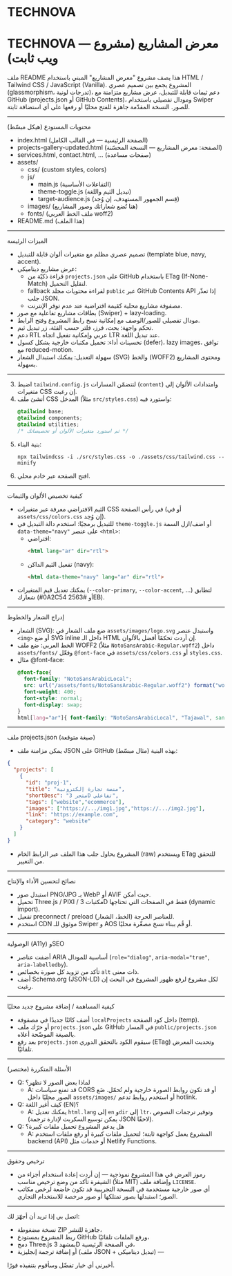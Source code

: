 # TECHNOVA
# TECHNOVA — معرض المشاريع (مشروع ويب ثابت)

ملف README هذا يصف مشروع "معرض المشاريع" المبني باستخدام HTML / Tailwind CSS / JavaScript (Vanilla). المشروع يجمع بين تصميم عصري (glassmorphism، تدرجات لونية)، دعم ثيمات قابلة للتبديل، عرض مشاريع متزامنة مع GitHub (projects.json أو GitHub Contents)، ومودال تفصيلي باستخدام Swiper للصور. النسخة المقدّمة جاهزة للفتح محليًا أو رفعها على أي استضافة ثابتة.

---

محتويات المستودع (هيكل مبسّط)
- index.html (الصفحة الرئيسية — في القالب الكامل)
- projects-gallery-updated.html (الصفحة: معرض المشاريع — النسخة المحسّنة)
- services.html, contact.html, ... (صفحات مساعدة)
- assets/
  - css/ (custom styles, colors)
  - js/
    - main.js (التفاعلات الأساسية)
    - theme-toggle.js (تبديل الثيم واللغة)
    - target-audience.js (قِسم الجمهور المستهدف، إن وُجد)
  - images/ (هنا تُضع شعاراتك وصور المشاريع)
  - fonts/ (ملف الخط العربي woff2)
- README.md (هذا الملف)

---

الميزات الرئيسة
- تصميم عصري مظلم مع متغيرات ألوان قابلة للتبديل (template blue, navy, accent).
- عرض مشاريع ديناميكي:
  - قراءة ذكيّة من `projects.json` على GitHub باستخدام ETag (If-None-Match) لتقليل التحميل.
  - fallback لقراءة محتويات مجلد `public` عبر GitHub Contents API إذا تعذّر جلب JSON.
  - مصفوفة مشاريع محلية كقيمة افتراضية عند عدم توفر الإنترنت.
- بطاقات مشاريع تفاعلية مع صور (Swiper) + lazy-loading.
- مودال تفصيلي للصور/الوصف مع إمكانية نسخ رابط المشروع وفتح الرابط.
- تحكم واجهة: بحث، فرز، فلتر حسب الفئة، زر تبديل ثيم.
- دعم RTL عربي وإمكانية تفعيل اتجاه LTR عند تبديل اللغة.
- تحسينات أداء: تحميل مكتبات خارجية بشكل كسول (defer)، lazy images، توافق مع reduced-motion.
- سهولة التعديل: يمكنك استبدال الشعار (SVG) والخط (WOFF2) ومحتوى المشاريع بسهولة.

---

3. اضبط `tailwind.config.js` لتتضمّن المسارات (`content`) وامتدادات الألوان إلى متغيرات CSS إن رغبت.
4. أنشئ ملف CSS المدخل (مثلاً `src/styles.css`) واستورد فيه:
   ```css
   @tailwind base;
   @tailwind components;
   @tailwind utilities;
   /* ثم استورد متغيرات الألوان أو تخصيصاتك */
   ```
5. بنية البناء:
   ```
   npx tailwindcss -i ./src/styles.css -o ./assets/css/tailwind.css --minify
   ```
6. افتح الصفحة عبر خادم محلي.

---

كيفية تخصيص الألوان والثيمات
- الثيم الافتراضي معرفة عبر متغيرات CSS في رأس الصفحة (أو في `assets/css/colors.css` إن وُجد).
- للتبديل برمجيًا: استخدم دالة التبديل في `theme-toggle.js` أو اضف/ازل السمة `data-theme="navy"` على عنصر `<html>`:
  - افتراضي:
    ```html
    <html lang="ar" dir="rtl">
    ```
  - تفعيل الثيم الداكن (navy):
    ```html
    <html data-theme="navy" lang="ar" dir="rtl">
    ```
- يمكنك تعديل قيم المتغيرات (`--color-primary`, `--color-accent`, ...) لتطابق شعارك (#0A2C54 أو #2563EB).

---

إدراج الشعار والخطوط
- الشعار (SVG): ضع ملف الشعار في `assets/images/logo.svg` واستبدل عنصر `<img>` أو ضع SVG inline داخل الـ HTML إن أردت تحكمًا أفضل بالألوان.
- الخط العربي: ضع ملف WOFF2 (مثلاً `NotoSansArabic-Regular.woff2`) داخل `assets/fonts/` وفعّل `@font-face` في `assets/css/colors.css` أو `styles.css`.
- مثال @font-face:
  ```css
  @font-face{
    font-family: "NotoSansArabicLocal";
    src: url("/assets/fonts/NotoSansArabic-Regular.woff2") format("woff2");
    font-weight: 400;
    font-style: normal;
    font-display: swap;
  }
  html[lang="ar"]{ font-family: "NotoSansArabicLocal", "Tajawal", sans-serif; }
  ```

---

ملف projects.json (صيغة متوقعة)
- يمكن مزامنة ملف JSON على GitHub بهذه البنية (مثال مبسّط):
```json
{
  "projects": [
    {
      "id": "proj-1",
      "title": "منصة تجارة إلكترونية",
      "shortDesc": "متجر 3D تفاعلي",
      "tags": ["website","ecommerce"],
      "images": ["https://.../img1.jpg","https://.../img2.jpg"],
      "link": "https://example.com",
      "category": "website"
    }
  ]
}
```
- المشروع يحاول جلب هذا الملف عبر الرابط الخام (raw) ويستخدم ETag للتحقق من التغيير.

---

نصائح لتحسين الأداء والإنتاج
- استبدل صور PNG/JPG بـ WebP أو AVIF حيث أمكن.
- تحميل Three.js / PIXI / مكتبات 3D فقط في الصفحات التي تحتاجها (dynamic import).
- تفعيل preconnect / preload للعناصر الحرجة (الخط، الشعار).
- استخدم CDN موثوق للـ Swiper و AOS أو قُم ببناء نسخ مصغّرة محليًا.

---

الوصولية (A11y) وSEO
- أضفت عناصر ARIA أساسية للمودال (`role="dialog"`, `aria-modal="true"`, `aria-labelledby`).
- تأكد من تزويد كل صورة بخصائص `alt` ذات معنى.
- أضف Schema.org (JSON-LD) لكل مشروع لرفع ظهور المشروع في البحث إن رغبت.

---

كيفية المساهمة / إضافة مشروع جديد محليًا
- أضف كائنًا جديدًا في مصفوفة `localProjects` داخل كود الصفحة (temp).
- أو حرّك ملف `projects.json` على GitHub في المسار `public/projects.json` بالصيغة الموضّحة أعلاه.
- بعد رفع `projects.json` سيقوم الكود بالتحقق الدوري (ETag) وتحديث المعرض تلقائيًا.

---

الأسئلة المتكررة (مختصر)
- Q: لماذا بعض الصور لا تظهر؟
  - A: قد تمنع سياسات CORS أو قد تكون روابط الصورة خارجية ولم تُحمّل. ضَع الصور محليًا داخل `assets/images/` أو استخدم روابط تدعم hotlink.
- Q: كيف أغير اللغة (EN)؟
  - A: يمكنك تعديل `html.lang` إلى `en` و`dir` إلى `ltr`، وتوفير ترجمات النصوص (يمكن توسيع السكربت لإدارة ترجمة JSON لاحقًا).
- Q: هل يدعم المشروع تحميل ملفات كبيرة؟
  - A: المشروع يعمل كواجهة ثابتة؛ لتحميل ملفات كبيرة أو رفع ملفات استخدم backend (API) أو خدمات مثل Netlify Functions.

---

ترخيص وحقوق
- رموز العرض في هذا المشروع نموذجية — إن أردت إعادة استخدام أجزاء من الشيفرة تأكد من وضع ترخيص مناسب (مثلاً MIT) وإضافة ملف `LICENSE`.
- أي صور خارجية مستخدمة في النسخة التجريبية قد تكون خاضعة لرخص مكاتب الصور؛ استبدلها بصور تمتلكها أو صور مرخصة للاستخدام التجاري.

---

اتصل بي
إذا تريد أن أجهّز لك:
- نسخة مضغوطة ZIP جاهزة للنشر،
- ربط المشروع بمستودع GitHub ورفع الملفات تلقائيًا،
- دمج Three.js بمشهد 3D في الصفحة الرئيسية،
- أو إضافة ترجمة إنجليزية (ملف JSON + تبديل ديناميكي) —

أخبرني أي خيار تفضّل وسأقوم بتنفيذه فورًا.